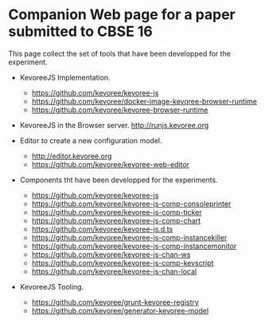 # Companion Web page for a paper submitted to CBSE 16

This page collect the set of tools that have been developped for the experiment. 

- KevoreeJS Implementation. 
  - https://github.com/kevoree/kevoree-js
  - https://github.com/kevoree/docker-image-kevoree-browser-runtime
  - https://github.com/kevoree/kevoree-browser-runtime
- KevoreeJS in the Browser server. http://runjs.kevoree.org
- Editor to create a new configuration model. 
  - http://editor.kevoree.org
  - https://github.com/kevoree/kevoree-web-editor   
- Components tht have been developped for the experiments. 
  - https://github.com/kevoree/kevoree-js
  - https://github.com/kevoree/kevoree-js-comp-consoleprinter
  - https://github.com/kevoree/kevoree-js-comp-ticker
  - https://github.com/kevoree/kevoree-js-comp-chart
  - https://github.com/kevoree/kevoree-js.d.ts
  - https://github.com/kevoree/kevoree-js-comp-instancekiller
  - https://github.com/kevoree/kevoree-js-comp-instancemonitor
  - https://github.com/kevoree/kevoree-js-chan-ws
  - https://github.com/kevoree/kevoree-js-comp-kevscript
  - https://github.com/kevoree/kevoree-js-chan-local

- KevoreeJS Tooling. 
  - https://github.com/kevoree/grunt-kevoree-registry
  - https://github.com/kevoree/generator-kevoree-model
